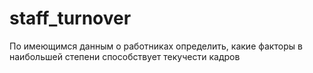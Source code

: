 # staff_turnover
По имеющимся данным о работниках определить, какие факторы в наибольшей степени способствует текучести кадров
